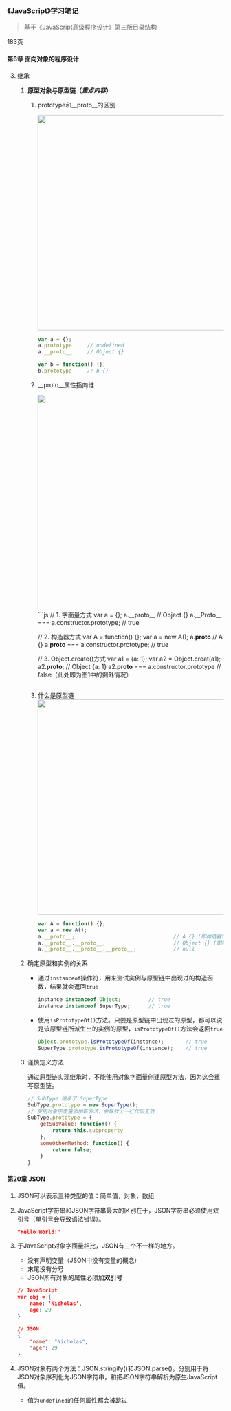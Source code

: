 ### 《JavaScript》学习笔记
> 基于《JavaScript高级程序设计》第三版目录结构

183页
#### 第6章 面向对象的程序设计
3. 继承
    1. **原型对象与原型链（_重点内容_）**
        1. prototype和__proto__的区别

            <img src="https://note.youdao.com/yws/public/resource/0c7e34c500438947463771cc1073655a/xmlnote/WEBRESOURCE247de9dd6ed3d119b222d9620aac2337/899" width="500" />

            ```js
            var a = {};
            a.prototype     // undefined
            a.__proto__     // Object {}

            var b = function() {};
            b.prototype     // b {}
            ```
        2. __proto__属性指向谁

            <img src="https://note.youdao.com/yws/public/resource/0c7e34c500438947463771cc1073655a/xmlnote/WEBRESOURCEf94f0664c6cc8dec86029683129a504c/901" width="500" />
            ```js
            // 1. 字面量方式
            var a = {};
            a.__proto__                                 // Object {}
            a.__Proto__ === a.constructor.prototype;    // true

            // 2. 构造器方式
            var A = function() {};
            var a = new A();
            a.__proto__                                 // A {}
            a.__proto__ === a.constructor.prototype;    // true

            // 3. Object.create()方式
            var a1 = {a: 1};
            var a2 = Object.creat(a1);
            a2.__proto__;                               // Object {a: 1}
            a2.__proto__ === a.constructor.prototype    // false（此处即为图1中的例外情况）
            ```
        3. 什么是原型链
            <img src="https://note.youdao.com/yws/public/resource/0c7e34c500438947463771cc1073655a/xmlnote/WEBRESOURCEb5e2c35f3974cb59743a6b86f2e23410/897" width="500" />

            ```js
            var A = function() {};
            var a = new A();
            a.__proto__;                                // A {} (即构造器function A 的原型对象)
            a.__proto__.__proto__;                      // Object {} (即构造器function Object 的原型对象)
            a.__proto__.__proto__.__proto__;            // null
            ```

    2. 确定原型和实例的关系
        * 通过`instanceof`操作符，用来测试实例与原型链中出现过的构造函数，结果就会返回`true`
            ```js
            instance instanceof Object;         // true
            instance instanceof SuperType;      // true
            ```
        * 使用`isPrototypeOf()`方法。只要是原型链中出现过的原型，都可以说是该原型链所派生出的实例的原型，`isPrototypeOf()`方法会返回`true`
            ```js
            Object.prototype.isPrototypeOf(instance);       // true
            SuperType.prototype.isPrototypeOf(instance);    // true
            ```
    3. 谨慎定义方法

        通过原型链实现继承时，不能使用对象字面量创建原型方法，因为这会重写原型链。
        ```js
        // SubType 继承了 SuperType
        SubType.prototype = new SuperType();
        // 使用对象字面量添加新方法，会导致上一行代码无效
        SubType.prototype = {
            getSubValue: function() {
                return this.subproperty
            },
            someOtherMethod: function() {
                return false;
            }
        }
        ```
        

#### 第20章 JSON
1. JSON可以表示三种类型的值：简单值，对象，数组

2. JavaScript字符串和JSON字符串最大的区别在于，JSON字符串必须使用双引号（单引号会导致语法错误）。
    ```json
    "Hello World!"
    ```

3. 于JavaScript对象字面量相比，JSON有三个不一样的地方。
    * 没有声明变量（JSON中没有变量的概念）
    * 末尾没有分号
    * JSON所有对象的属性必须加**双引号**
    ```json
    // JavaScript
    var obj = {
        name: 'Nicholas',
        age: 29
    }

    // JSON
    {
        "name": "Nicholas",
        "age": 29
    }
    ```

4. JSON对象有两个方法：JSON.stringify()和JSON.parse()。分别用于将JSON对象序列化为JSON字符串，和把JSON字符串解析为原生JavaScript值。
    * 值为`undefined`的任何属性都会被跳过